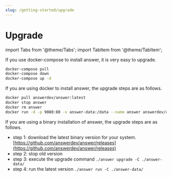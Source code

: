 ```yaml
---
slug: /getting-started/upgrade
---
```


# Upgrade
import Tabs from '@theme/Tabs';
import TabItem from '@theme/TabItem';

<Tabs>
  <TabItem value="docker-compose" label="Docker Compose" default>
If you use docker-compose to install answer, it is very easy to upgrade.

```bash
docker-compose pull
docker-compose down
docker-compose up -d
```

</TabItem>

  <TabItem value="docker" label="Docker">
If you are using docker to install answer, the upgrade steps are as follows.

```bash
docker pull answerdev/answer:latest
docker stop answer
docker rm answer
docker run -d -p 9080:80 -v answer-data:/data --name answer answerdev/answer:latest
```

  </TabItem>

  <TabItem value="binary" label="Binary">
If you are using a binary installation of answer, the upgrade steps are as follows.

- step 1: download the latest binary version for your system. [https://github.com/answerdev/answer/releases](https://github.com/answerdev/answer/releases)
- step 2: stop old version
- step 3: execute the upgrade command `./answer upgrade -C ./answer-data/`
- step 4: run the latest version `./answer run -C ./answer-data/`

</TabItem>
</Tabs>
